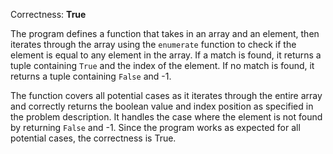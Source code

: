 Correctness: **True**

The program defines a function that takes in an array and an element, then iterates through the array using the `enumerate` function to check if the element is equal to any element in the array. If a match is found, it returns a tuple containing `True` and the index of the element. If no match is found, it returns a tuple containing `False` and -1.

The function covers all potential cases as it iterates through the entire array and correctly returns the boolean value and index position as specified in the problem description. It handles the case where the element is not found by returning `False` and -1. Since the program works as expected for all potential cases, the correctness is True.